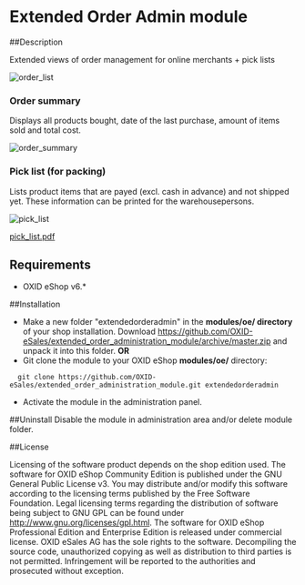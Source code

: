 Extended Order Admin module
===========================

##Description

Extended views of order management for online merchants + pick lists

![order_list](https://cloud.githubusercontent.com/assets/3603014/11781385/34046c32-a272-11e5-84eb-6489fbe9c847.png)

### Order summary
Displays all products bought, date of the last purchase, amount of items sold and total cost.

![order_summary](https://cloud.githubusercontent.com/assets/3603014/11781387/3426f900-a272-11e5-8db7-4e29344566d6.png)

### Pick list (for packing)
Lists product items that are payed (excl. cash in advance) and not shipped yet. These information can be printed for the warehousepersons.

![pick_list](https://cloud.githubusercontent.com/assets/3603014/11781386/34269672-a272-11e5-9e64-20d4295e8022.png)

[pick_list.pdf](https://github.com/OXID-eSales/extended_order_administration_module/files/61192/pick_list.pdf)

Requirements
------------

* OXID eShop v6.*

##Installation

- Make a new folder "extendedorderadmin" in the **modules/oe/ directory** of your shop installation. Download https://github.com/OXID-eSales/extended_order_administration_module/archive/master.zip and unpack it into this folder. **OR**
- Git clone the module to your OXID eShop **modules/oe/** directory:
```
  git clone https://github.com/OXID-eSales/extended_order_administration_module.git extendedorderadmin
```
- Activate the module in the administration panel.

##Uninstall
Disable the module in administration area and/or delete module folder.

##License

Licensing of the software product depends on the shop edition used.
The software for OXID eShop Community Edition is published under the GNU General Public License v3.
You may distribute and/or modify this software according to the licensing terms published by the Free
Software Foundation. Legal licensing terms regarding the distribution of software being subject to GNU
GPL can be found under http://www.gnu.org/licenses/gpl.html.
The software for OXID eShop Professional Edition and Enterprise Edition is released under commercial
license. OXID eSales AG has the sole rights to the software. Decompiling the source code, unauthorized
copying as well as distribution to third parties is not permitted. Infringement will be reported to the
authorities and prosecuted without exception.
